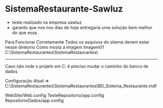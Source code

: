 # SistemaRestaurante-Sawluz
* teste realizado na empresa sawluz
* garanto que nos nos dias de hoje entregaria uma solução bem melhor do que essa.

Para Funcionar Corretamente Todos os asquivos do sitema devem estar nesse diretorio
Como mosta a imagem Imagem01
C:\SistemaRestaurantes\SistemaRestaurantes\

-------------------------------------------------------------------------------------

Caso não rode o projeto em C: é preciso mudar o caminho do banco de dados

Configuração Atual => C:\SistemaRestaurantes\SistemaRestaurantes\BD_Sistema_Restaurante.mdf

WebSite/Web.config
TesteRepositorio/app.config
RepositorioDados/app.config

<connectionStrings>
	<add name="BD_Sistema_RestauranteConnectionString"
	connectionString="Data Source=(LocalDB)\MSSQLLocalDB;AttachDbFilename=
	C:\SistemaRestaurantes\SistemaRestaurantes\BD_Sistema_Restaurante.mdf;Integrated Security=True;
	Connect Timeout=30"
	providerName="System.Data.SqlClient" />
</connectionStrings>
